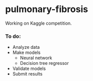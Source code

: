 # pulmonary-fibrosis

Working on Kaggle competition.


### To do:

* Analyze data
* Make models
  * Neural network
  * Decision tree regressor
* Validate models
* Submit results

